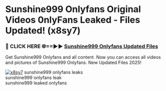 # Sunshine999 Onlyfans Original Videos 0nlyFans Leaked - Files Updated! (x8sy7)

<h3>🔴 CLICK HERE 🌐==►► <a href="https://tinyurl.com/2wckxsce" rel="nofollow">Sunshine999 Onlyfans Updated Files</a></h3>

Get Sunshine999 Onlyfans and all content. Now you can access all videos and pictures of Sunshine999 Onlyfans. New Updated Files 2025!

[![x8sy7](https://i.imgur.com/AFduVYN.gif)](https://tinyurl.com/2wckxsce)
sunshine999 onlyfans leaks<br>
sunshine999 onlyfans leak<br>
sunshine999 leaked onlyfans